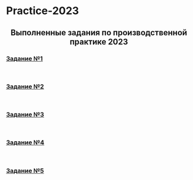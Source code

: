 # Practice-2023

<h2 align="center">Выполненные задания по производственной практике 2023</h2>

<h3><a href="https://github.com/Dm1trylbdv/Practice-2023/blob/f0ccaa44eb2e91d25d8152fdeccb783fd5b20cd1/%D0%97%D0%B0%D0%B4%D0%B0%D0%BD%D0%B8%D1%8F/%D0%97%D0%B0%D0%B4%D0%B0%D0%BD%D0%B8%D0%B5%20%E2%84%961.%20%D0%9E%D0%B7%D0%BD%D0%B0%D0%BA%D0%BE%D0%BC%D0%B8%D1%82%D1%8C%D1%81%D1%8F%20%D1%81%20%D0%B8%D0%BD%D1%84%D1%80%D0%B0%D1%81%D1%82%D1%80%D1%83%D0%BA%D1%82%D1%83%D1%80%D0%BE%D0%B8%CC%86%20%D0%B8%20%D1%81%D0%B8%D1%81%D1%82%D0%B5%D0%BC%D0%BD%D1%8B%D0%BC%20%D0%BF%D1%80%D0%BE%D0%B3%D1%80%D0%B0%D0%BC%D0%BC%D0%BD%D1%8B%D0%BC%20%D0%BE%D0%B1%D0%B5%D1%81%D0%BF%D0%B5%D1%87%D0%B5%D0%BD%D0%B8%D0%B5%D0%BC%20%20%D0%93%D0%91%D0%9E%D0%A3%20%D0%A1%D1%80%D0%B5%D0%B4%D0%BD%D0%B5%D0%B8%CC%86%20%D0%BE%D0%B1%D1%89%D0%B5%D0%BE%D0%B1%D1%80%D0%B0%D0%B7%D0%BE%D0%B2%D0%B0%D1%82%D0%B5%D0%BB%D1%8C%D0%BD%D0%BE%D0%B8%CC%86%20%D1%88%D0%BA%D0%BE%D0%BB%D1%8B%20%E2%84%96%2080..pdf" target="_blank">Задание №1</a></h3> <br>
<h3><a href="https://github.com/Dm1trylbdv/Practice-2023/blob/main/Задания/Задание%20№2.%20Изучить%20операционную%20систему%20Astra%20Linux.pdf" target="_blank">Задание №2</a></h3> <br>
<h3><a href="https://github.com/Dm1trylbdv/Practice-2023/blob/f0ccaa44eb2e91d25d8152fdeccb783fd5b20cd1/%D0%97%D0%B0%D0%B4%D0%B0%D0%BD%D0%B8%D1%8F/%D0%97%D0%B0%D0%B4%D0%B0%D0%BD%D0%B8%D0%B5%20%E2%84%963.%20%D0%A1%D0%BE%D0%B7%D0%B4%D0%B0%D0%BD%D0%B8%D0%B5%20%D1%83%D1%81%D1%82%D0%B0%D0%BD%D0%BE%D0%B2%D0%BE%D1%87%D0%BD%D0%BE%D0%B3%D0%BE%20%D0%BD%D0%BE%D1%81%D0%B8%D1%82%D0%B5%D0%BB%D1%8F%20%D1%81%20%D0%BE%D0%BF%D0%B5%D1%80%D0%B0%D1%86%D0%B8%D0%BE%D0%BD%D0%BD%D0%BE%D0%B8%CC%86%20%D1%81%D0%B8%D1%81%D1%82%D0%B5%D0%BC%D0%BE%D0%B8%CC%86%20Astra%20Linux.pdf" target="_blank">Задание №3</a></h3> <br>
<h3><a href="https://github.com/Dm1trylbdv/Practice-2023/blob/f0ccaa44eb2e91d25d8152fdeccb783fd5b20cd1/%D0%97%D0%B0%D0%B4%D0%B0%D0%BD%D0%B8%D1%8F/%D0%97%D0%B0%D0%B4%D0%B0%D0%BD%D0%B8%D0%B5%20%E2%84%964%20%D0%9F%D1%80%D0%BE%D0%B2%D0%B5%D1%81%D1%82%D0%B8%20%D1%83%D1%81%D1%82%D0%B0%D0%BD%D0%BE%D0%B2%D0%BA%D1%83%20%D0%B8%20%D0%BF%D0%B5%D1%80%D0%B2%D0%BE%D0%BD%D0%B0%D1%87%D0%B0%D0%BB%D1%8C%D0%BD%D1%83%D1%8E%20%D0%BD%D0%B0%D1%81%D1%82%D1%80%D0%BE%D0%B8%CC%86%D0%BA%D1%83%20%D0%9E%D0%A1%20Astra%20Linux%20%D0%BD%D0%B0%20%D0%BF%D0%B5%D1%80%D1%81%D0%BE%D0%BD%D0%B0%D0%BB%D1%8C%D0%BD%D1%8B%D0%B5%20%D0%BA%D0%BE%D0%BC%D0%BF%D1%8C%D1%8E%D1%82%D0%B5%D1%80%D1%8B%20%D0%B8%20%D1%8D%D0%BB%D0%B5%D0%BA%D1%82%D1%80%D0%BE%D0%BD%D0%BD%D1%8B%D0%B5%20%D0%B4%D0%BE%D1%81%D0%BA%D0%B8%20%D0%B2%20%D0%93%D0%91%D0%9E%D0%A3%20%D0%A1%D1%80%D0%B5%D0%B4%D0%BD%D0%B5%D0%B8%CC%86%20%D0%BE%D0%B1%D1%89%D0%B5%D0%BE%D0%B1%D1%80%D0%B0%D0%B7%D0%BE%D0%B2%D0%B0%D1%82%D0%B5%D0%BB%D1%8C%D0%BD%D0%BE%D0%B8%CC%86%20%D1%88%D0%BA%D0%BE%D0%BB%D0%B5%20%E2%84%96%2080.pdf" target="_blank">Задание №4</a></h2> <br>
<h3><a href="https://github.com/Dm1trylbdv/Practice-2023/tree/main/script" target="_blank">Задание №5</a> </h3>
